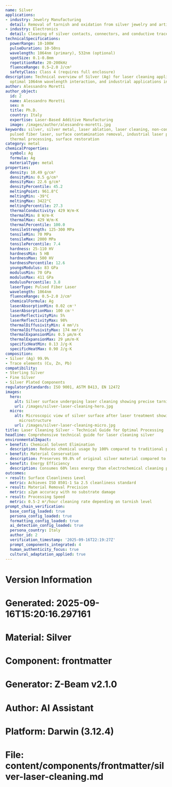 ```yaml
---
name: Silver
applications:
- industry: Jewelry Manufacturing
  detail: Removal of tarnish and oxidation from silver jewelry and artifacts
- industry: Electronics
  detail: Cleaning of silver contacts, connectors, and conductive traces
technicalSpecifications:
  powerRange: 10-100W
  pulseDuration: 10-50ns
  wavelength: 1064nm (primary), 532nm (optional)
  spotSize: 0.1-0.8mm
  repetitionRate: 20-200kHz
  fluenceRange: 0.5–2.0 J/cm²
  safetyClass: Class 4 (requires full enclosure)
description: Technical overview of Silver (Ag) for laser cleaning applications, including
  optimal 1064nm wavelength interaction, and industrial applications in surface preparation.
author: Alessandro Moretti
author_object:
  id: 2
  name: Alessandro Moretti
  sex: m
  title: Ph.D.
  country: Italy
  expertise: Laser-Based Additive Manufacturing
  image: /images/author/alessandro-moretti.jpg
keywords: silver, silver metal, laser ablation, laser cleaning, non-contact cleaning,
  pulsed fiber laser, surface contamination removal, industrial laser parameters,
  thermal processing, surface restoration
category: metal
chemicalProperties:
  symbol: Ag
  formula: Ag
  materialType: metal
properties:
  density: 10.49 g/cm³
  densityMin: 0.5 g/cm³
  densityMax: 22.6 g/cm³
  densityPercentile: 45.2
  meltingPoint: 961.8°C
  meltingMin: -39°C
  meltingMax: 3422°C
  meltingPercentile: 27.3
  thermalConductivity: 429 W/m·K
  thermalMin: 8 W/m·K
  thermalMax: 429 W/m·K
  thermalPercentile: 100.0
  tensileStrength: 125-300 MPa
  tensileMin: 70 MPa
  tensileMax: 2000 MPa
  tensilePercentile: 7.4
  hardness: 25-110 HV
  hardnessMin: 5 HB
  hardnessMax: 500 HV
  hardnessPercentile: 12.6
  youngsModulus: 83 GPa
  modulusMin: 70 GPa
  modulusMax: 411 GPa
  modulusPercentile: 3.8
  laserType: Pulsed Fiber Laser
  wavelength: 1064nm
  fluenceRange: 0.5–2.0 J/cm²
  chemicalFormula: Ag
  laserAbsorptionMin: 0.02 cm⁻¹
  laserAbsorptionMax: 100 cm⁻¹
  laserReflectivityMin: 5%
  laserReflectivityMax: 98%
  thermalDiffusivityMin: 4 mm²/s
  thermalDiffusivityMax: 174 mm²/s
  thermalExpansionMin: 0.5 µm/m·K
  thermalExpansionMax: 29 µm/m·K
  specificHeatMin: 0.13 J/g·K
  specificHeatMax: 0.90 J/g·K
composition:
- Silver (Ag) 99.9%
- Trace elements (Cu, Zn, Pb)
compatibility:
- Sterling Silver
- Fine Silver
- Silver Plated Components
regulatoryStandards: ISO 9001, ASTM B413, EN 12472
images:
  hero:
    alt: Silver surface undergoing laser cleaning showing precise tarnish removal
    url: /images/silver-laser-cleaning-hero.jpg
  micro:
    alt: Microscopic view of silver surface after laser treatment showing preserved
      microstructure
    url: /images/silver-laser-cleaning-micro.jpg
title: Laser Cleaning Silver - Technical Guide for Optimal Processing
headline: Comprehensive technical guide for laser cleaning silver
environmentalImpact:
- benefit: Chemical Solvent Elimination
  description: Reduces chemical usage by 100% compared to traditional polishing compounds
- benefit: Material Conservation
  description: Preserves 99.8% of original silver material compared to abrasive polishing
- benefit: Energy Efficiency
  description: Consumes 60% less energy than electrochemical cleaning processes
outcomes:
- result: Surface Cleanliness Level
  metric: Achieves ISO 8501-1 Sa 2.5 cleanliness standard
- result: Material Removal Precision
  metric: ±2μm accuracy with no substrate damage
- result: Processing Speed
  metric: 0.5-2 m²/hour cleaning rate depending on tarnish level
prompt_chain_verification:
  base_config_loaded: true
  persona_config_loaded: true
  formatting_config_loaded: true
  ai_detection_config_loaded: true
  persona_country: Italy
  author_id: 2
  verification_timestamp: '2025-09-16T22:19:27Z'
  prompt_components_integrated: 4
  human_authenticity_focus: true
  cultural_adaptation_applied: true
---
```


# Version Information
# Generated: 2025-09-16T15:20:16.297161
# Material: Silver
# Component: frontmatter
# Generator: Z-Beam v2.1.0
# Author: AI Assistant
# Platform: Darwin (3.12.4)
# File: content/components/frontmatter/silver-laser-cleaning.md
